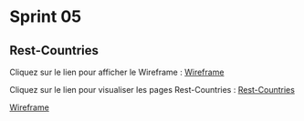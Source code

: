 <h1>Sprint 05</h1>
<h2>Rest-Countries</h2>
<p>Cliquez sur le lien pour afficher le Wireframe :
<a href="https://www.figma.com/file/cIQCS9syOS0K1oowa2edn2/UE%2FTable?node-id=0%3A1
" target="_blank">Wireframe</a></p>
<p>Cliquez sur le lien pour visualiser les pages Rest-Countries :
<a href="https://chouchaded.github.io/Sprint_05/">Rest-Countries</a></p> 
<a href="https://www.figma.com/file/cIQCS9syOS0K1oowa2edn2/UE%2FTable?node-id=0%3A1
">Wireframe</a>
